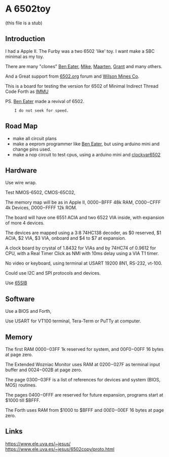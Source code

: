 # A 6502toy

(this file is a stub)

## Introduction

I had a Apple II. The Furby was a two 6502 'like' toy. I want make a SBC minimal as my toy.

There are many "clones" [Ben Eater](https://eater.net/6502), [Mike](https://github.com/mike42/6502-computer), [Maarten](https://github.com/maarten-pennings/6502/tree/master), [Grant](http://searle.x10host.com/6502/Simple6502.html) and many others.

And a Great support from [6502.org](http://6502.org/) forum and [Wilson Mines Co](http://wilsonminesco.com/).

This is a board for testing the version for 6502 of Minimal Indirect Thread Code Forth as [IMMU](https://github.com/agsb/immu)

PS. 
        [Ben Eater](https://www.youtube.com/watch?v=LnzuMJLZRdU) made a revival of 6502. 
        
        I do not seek for speed.

## Road Map

- make all circuit plans
- make a eeprom programmer like [Ben Eater](https://github.com/beneater/eeprom-programmer), but using arduino mini and change pins used.
- make a nop circuit to test cpus, using a arduino mini and [clockvar6502](https://github.com/maarten-pennings/6502/blob/master/1clock/clockvar6502)
        

## Hardware

Use wire wrap. 

Test NMOS-6502, CMOS-65C02,

The memory map will be as in Apple II, $0000-$BFFF 48k RAM, $C000-$CFFF 4k Devices, $D000-$FFFF 12k ROM. 

The board will have one 6551 ACIA and two 6522 VIA inside, with expansion of more 4 devices.

The devices are mapped using a 3:8 74HC138 decoder, as $0 reserved, $1 ACIA, $2 VIA, $3 VIA, onboard and $4 to $7 at expansion.

A clock board by crystal of 1.8432 for VIAs and by 74HC74 of 0.9612 for CPU, with a Real Timer Click as NMI with 10ms delay using a VIA T1 timer.

No video or keyboard, using terminal at USART 19200 8N1, RS-232, vt-100.

Could use I2C and SPI protocols and devices.

Use [65SIB](http://forum.6502.org/viewtopic.php?t=1064&start=105)


## Software

Use a BIOS and Forth, 

Use USART for VT100 terminal, Tera-Term or PuTTy at computer.


## Memory 

The first RAM $0000-$03FF 1k reserved for system, and $00F0-$00FF 16 bytes at page zero. 

The Extended Wozniac Monitor uses RAM at $0200-$027F as terminal input buffer and $0024-$002B at page zero. 

The page $0300-$03FF is a list of references for devices and system (BIOS, MOS) routines.

The pages $0400-$0FFF are reserved for future expansion, programs start at $1000 till $BFFF.

The Forth uses RAM from $1000 to $BFFF and $00E0-$00EF 16 bytes at page zero.


## Links

https://www.ele.uva.es/~jesus/
https://www.ele.uva.es/~jesus/6502copy/proto.html



